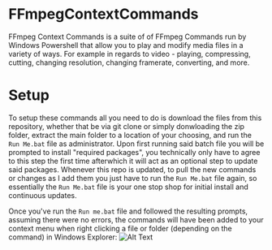 # FFmpegContextCommands
FFmpeg Context Commands is a suite of of FFmpeg Commands run by Windows Powershell that allow you to play and modify media files in a variety of ways. For example in regards to video - playing, compressing, cutting, changing resolution, changing framerate, converting, and more.

# Setup
To setup these commands all you need to do is download the files from this repository, whether that be via git clone or simply donwloading the zip folder, extract the main folder to a location of your choosing, and run the `Run Me.bat` file as administrator. Upon first running said batch file you will be prompted to install "required packages", you technically only have to agree to this step the first time afterwhich it will act as an optional step to update said packages. Whenever this repo is updated, to pull the new commands or changes as I add them you just have to run the `Run Me.bat` file again, so essentially the `Run Me.bat` file is your one stop shop for initial install and continuous updates.

Once you've run the `Run me.bat` file and followed the resulting prompts, assuming there were no errors, the commands will have been added to your context menu when right clicking a file or folder (depending on the command) in Windows Explorer:
![Alt Text](https://i.postimg.cc/RVLpfj9m/MW00-Cropped-Gif.gif)
